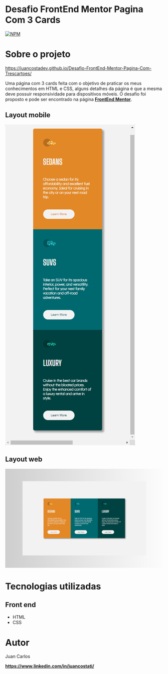 # Desafio FrontEnd Mentor Pagina Com 3 Cards


[![NPM](https://img.shields.io/npm/l/react)](https://github.com/JuanCostaDev/Desafio-FrontEnd-Mentor-Pagina-Com-Trescartoes/blob/main/LICENSE) 

# Sobre o projeto

https://juancostadev.github.io/Desafio-FrontEnd-Mentor-Pagina-Com-Trescartoes/

Uma página com 3 cards feita com o objetivo de praticar os meus conhecimentos em HTML e CSS, alguns detalhes da página é que a mesma deve possuir responsividade para dispositivos móveis.
O desafio foi proposto e pode ser encontrado na página [**FrontEnd Mentor**](https://www.frontendmentor.io/solutions/responsive-qr-code-page-using-html-and-css-LHtfgKZr2z "Site do FrontEnd Mentor").

## Layout mobile
![Mobile 1](https://github.com/JuanCostaDev/Assets/blob/main/Fotos%20Projeto%203%20Cards/Foto%203%20Cards%20Mobile.png) 

## Layout web
![Web 1](https://github.com/JuanCostaDev/Assets/blob/main/Fotos%20Projeto%203%20Cards/Foto%203%20Cards%20PC.png)


# Tecnologias utilizadas
## Front end
- HTML 
- CSS

# Autor

Juan Carlos

**https://www.linkedin.com/in/juancostati/**


